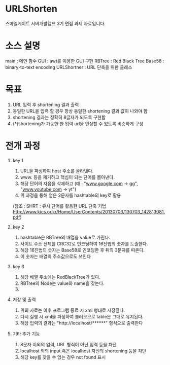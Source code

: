 # URLShorten

스마일게이트 서버개발캠프 3기 면접 과제 자료입니다.

# 소스 설명
main : 메인 함수
GUI : awt를 이용한 GUI 구현
RBTree : Red Black Tree
Base58 : binary-to-text encoding
URLShortner : URL 단축을 위한 클래스


# 목표

1. URL 입력 후 shortening 결과 출력
2. 동일한 URL을 입력 할 경우 항상 동일한 shortening 결과 값이 나와야 함
3. shortening 결과는 정확히 8글자가 되도록 구현함
4. (*)shortening가 가능한 한 입력 url을 연상할 수 있도록 비슷하게 구성


# 전개 과정

1) key 1
   1. URL을 파싱하여 host 주소를 골라낸다.
   2. www. 등을 제거하고 핵심이 되는 단어를 뽑아낸다.
   3. 해당 단어의 자음을 삭제하고
    (예 : "www.google.com -> gg", "www.youtube.com -> yt")
   4. 위 과정을 통해 얻은 2문자를 hashtable의 key로 활용
   
    (참조 : SHRT : 유사 단어를 활용한 URL 단축 기법 http://www.kics.or.kr/Home/UserContents/20130703/130703_142813081.pdf)

2) key 2
   1. hashtable은 RBTree의 배열을 value로 가진다.
   2. 사이트 주소 전체를 CRC32로 인코딩하여 16진법의 숫자를 도출한다.
   3. 해당 16진법의 숫자는 Base58로 인코딩한 후 뒤의 3문자를 따온다. 
   4. 이 숫자는 배열의 주소값으로도 쓰인다

3) key 3
   1. 해당 배열 주소에는 RedBlackTree가 있다.
   2. RBTree의 Node는 value와 name을 갖는다.
   3. 

4) 저장 및 출력
   1. 위의 자료는 이후 프로그램 종료 시 xml 형태로 저장된다.
   2. 다시 실행 시 xml을 파싱하여 불러오므로 table은 그대로 유지된다.
   3. 해당 입력의 결과는 "http://localhost/******" 형식으로 출력한다

5) 기타 추가 기능
   1. 8문자 이외의 입력, URL 형식이 아닌 입력 등을 차단
   2. localhost 외의 input 혹은 localhost 자신의 shortening 등을 차단
   3. 해당 key를 찾을 수 없는 경우 not found 표시
